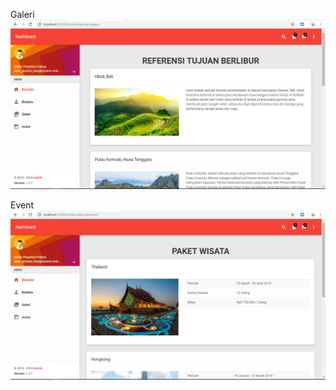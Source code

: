 Galeri
![alt text](https://github.com/akbarpra/praktikumCILanjutan2Akbar/blob/master/galeri.PNG)

Event
![alt text](https://github.com/akbarpra/praktikumCILanjutan2Akbar/blob/master/event.PNG)
